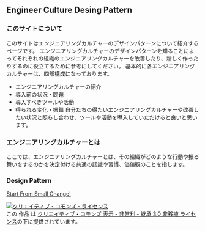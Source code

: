 ## Engineer Culture Desing Pattern
### このサイトについて
このサイトはエンジニアリングカルチャーのデザインパターンについて紹介するページです。
エンジニアリングカルチャーのデザインパターンを知ることによってそれぞれの組織のエンジニアリングカルチャーを改善したり、新しく作ったりするのに役立てるために参考にしてください。
基本的に各エンジニアリングカルチャーは、四部構成になっております。
- エンジニアリングカルチャーの紹介
- 導入前の状況・問題
- 導入すべきツールや活動
- 得られる変化・振舞
自分たちの得たいエンジニアリングカルチャーや改善したい状況と照らし合わせ、ツールや活動を導入していただけると良いと思います。




### エンジニアリングカルチャーとは
ここでは、エンジニアリングカルチャーとは、その組織がどのような行動や振る舞いをするのかを決定付ける共通の認識や習慣、価値観のことを指します。


### Design Pattern

[Start From Small Change!](./jp/pattern/1_startfromsmallchange)



<a rel="license" href="http://creativecommons.org/licenses/by-nc-sa/3.0/"><img alt="クリエイティブ・コモンズ・ライセンス" style="border-width:0" src="https://i.creativecommons.org/l/by-nc-sa/3.0/88x31.png" /></a><br />この 作品 は <a rel="license" href="http://creativecommons.org/licenses/by-nc-sa/3.0/">クリエイティブ・コモンズ 表示 - 非営利 - 継承 3.0 非移植 ライセンス</a>の下に提供されています。
